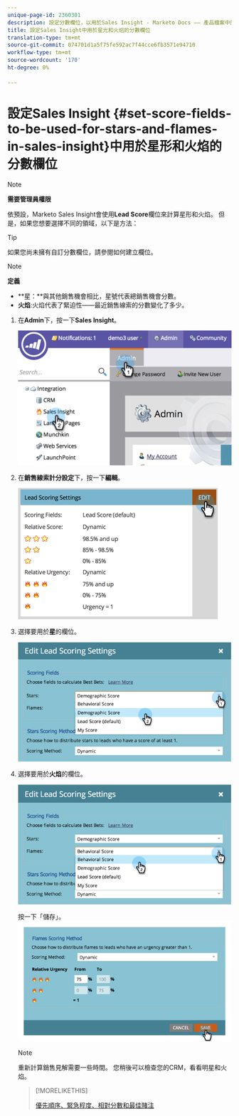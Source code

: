 ```yaml
---
unique-page-id: 2360301
description: 設定分數欄位，以用於Sales Insight - Marketo Docs —— 產品檔案中的明星和火焰
title: 設定Sales Insight中用於星光和火焰的分數欄位
translation-type: tm+mt
source-git-commit: 074701d1a5f75fe592ac7f44cce6fb3571e94710
workflow-type: tm+mt
source-wordcount: '170'
ht-degree: 0%

---
```



# 設定Sales Insight {#set-score-fields-to-be-used-for-stars-and-flames-in-sales-insight}中用於星形和火焰的分數欄位

>[!NOTE]
>
>**需要管理員權限**

依預設，Marketo Sales Insight會使用&#x200B;**Lead Score**&#x200B;欄位來計算星形和火焰。 但是，如果您想要選擇不同的領域，以下是方法：

>[!TIP]
>
>如果您尚未擁有自訂分數欄位，請參閱如何建立[](../../../../../product-docs/administration/field-management/create-a-custom-field-in-marketo.md)欄位。

>[!NOTE]
>
>**定義**
>
>* **星：**與其他銷售機會相比，星號代表總銷售機會分數。
>* **火焰**:火焰代表了緊迫性——最近銷售線索的分數變化了多少。

>



1. 在&#x200B;**Admin**&#x200B;下，按一下&#x200B;**Sales Insight**。

   ![](assets/image2014-9-16-13-3a27-3a19.png)

1. 在&#x200B;**銷售線索計分設定**&#x200B;下，按一下&#x200B;**編輯**。

   ![](assets/image2014-9-16-13-3a27-3a33.png)

1. 選擇要用於&#x200B;**星**&#x200B;的欄位。

   ![](assets/image2014-9-16-13-3a27-3a45.png)

1. 選擇要用於&#x200B;**火焰**&#x200B;的欄位。

   ![](assets/image2014-9-16-13-3a28-3a1.png)

   按一下「儲存」。
   ![](assets/image2014-9-16-13-3a28-3a18.png)

   >[!NOTE]
   >
   >重新計算銷售見解需要一些時間。 您稍後可以檢查您的CRM，看看明星和火焰。

   >[!MORELIKETHIS]
   >
   >
   >
   >[優先順序、緊急程度、相對分數和最佳賭注](priority-urgency-relative-score-and-best-bets.md)

